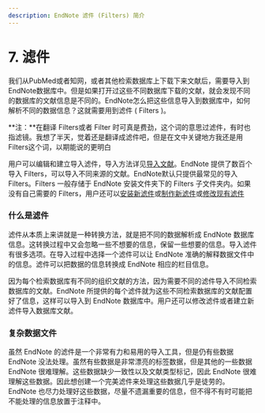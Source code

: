 ```yaml
---
description: EndNote 滤件 (Filters) 简介
---
```


# 7. 滤件

我们从PubMed或者知网，或者其他检索数据库上下载下来文献后，需要导入到EndNote数据库中。但是如果打开过这些不同数据库下载的文献，就会发现不同的数据库的文献信息是不同的。EndNote怎么把这些信息导入到数据库中，如何解析不同的数据信息？这就需要用到滤件 \( Filters \)。

**注：**在翻译 Filters或者 Filter 时可真是费劲，这个词的意思过滤件，有时也指滤镜。我想了半天，觉着还是翻译成滤件吧，但是在文中关键地方我还是用Filters这个词，以期能说的更明白

用户可以编辑和建立导入滤件，导入方法详见[导入文献](../07Import/General_Importing_Instrctns.htm)。EndNote 提供了数百个导入 Filters，可以导入不同来源的文献。EndNote默认只提供最常见的导入 Filters。Filters 一般存储于 EndNote 安装文件夹下的 Filters 子文件夹内。如果没有自己需要的 Filters，用户还可以[安装新滤件](../21InstallingEndNote/Installing_Additional_Filters.htm)或[制作新滤件](Creating_a_New_Filter.htm)或[修改现有滤件](ModifyngExstngFltrExample.htm)

### 什么是滤件

滤件从本质上来讲就是一种转换方法，就是把不同的数据解析成 EndNote 数据库信息。这转换过程中又会忽略一些不想要的信息，保留一些想要的信息。导入滤件有很多选项。在导入过程中选择一个滤件可以让 EndNote 准确的解释数据文件中的信息。滤件可以把数据的信息转换成 EndNote 相应的栏目信息。

因为每个检索数据库有不同的组织文献的方法，因为需要不同的滤件导入不同检索数据库的文献。EndNote 所提供的每个滤件就为这些不同检索数据库的文献配置好了信息，这样可以导入到 EndNote 数据库中。用户还可以修改滤件或者建立新滤件导入数据库文献。

### 复杂数据文件

虽然 EndNote 的滤件是一个非常有力和易用的导入工具，但是仍有些数据 EndNote 没法处理。虽然有些数据是非常漂亮的标签数据，但是其他的一些数据 EndNote 很难理解。这些数据缺少一致性以及文献类型标记，因此 EndNote 很难理解这些数据。因此想创建一个完美滤件来处理这些数据几乎是徒劳的。EndNote 也尽力处理好这些数据，尽量不遗漏重要的信息，但不得不有时可能把不能处理的信息放置于注释中。

